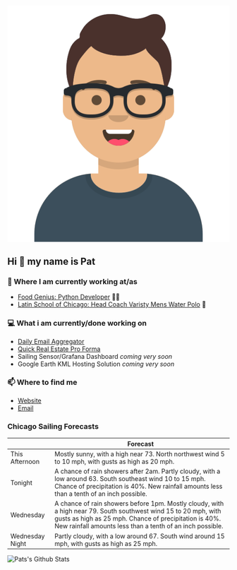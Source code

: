 [![Social banner for p-j-falconer](https://raw.githubusercontent.com/P-J-FALCONER/P-J-FALCONER/master/assets/avataaars.svg)](https://patfalconer.com/)
## Hi :wave: my name is Pat

### 💼 Where I am currently working at/as
- [Food Genius: Python Developer](https://getfoodgenius.com/) 🍔🐍
- [Latin School of Chicago: Head Coach Varisty Mens Water Polo](https://www.latinschool.org/) 🤽


### 💻 What i am currently/done working on
 - [Daily Email Aggregator](https://github.com/P-J-FALCONER/dott_daily_mail)
 - [Quick Real Estate Pro Forma](https://github.com/P-J-FALCONER/henry)
 - Sailing Sensor/Grafana Dashboard *coming very soon*
 - Google Earth KML Hosting Solution *coming very soon*

### 📫 Where to find me
 - [Website](https://patfalconer.com/)
 - [Email](mailto:patrick.j.falconer@gmail.com)


### Chicago Sailing Forecasts
|   | Forecast  |
|---|---|
| This Afternoon | Mostly sunny, with a high near 73. North northwest wind 5 to 10 mph, with gusts as high as 20 mph. |
| Tonight | A chance of rain showers after 2am. Partly cloudy, with a low around 63. South southeast wind 10 to 15 mph. Chance of precipitation is 40%. New rainfall amounts less than a tenth of an inch possible. |
| Wednesday | A chance of rain showers before 1pm. Mostly cloudy, with a high near 79. South southwest wind 15 to 20 mph, with gusts as high as 25 mph. Chance of precipitation is 40%. New rainfall amounts less than a tenth of an inch possible. |
| Wednesday Night | Partly cloudy, with a low around 67. South wind around 15 mph, with gusts as high as 25 mph. |

![Pats's Github Stats](https://github-readme-stats.vercel.app/api?username=p-j-falconer&show_icons=true&theme=radical)
